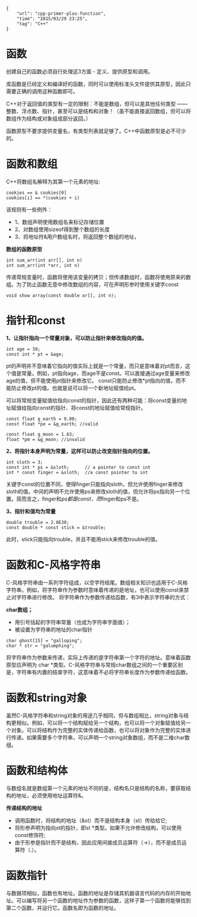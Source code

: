 ```
{
    "url": "cpp-primer-plus-function",
    "time": "2015/03/29 23:25",
    "tag": "C++"
}
```

# 函数

创建自己的函数必须自行处理这3方面 - 定义、提供原型和调用。

库函数是已经定义和编译好的函数，同时可以使用标准头文件提供其原型，因此只需要正确的调用这种函数即可。

C++对于返回值的类型有一定的限制：不能是数组，但可以是其他任何类型 —— 整数、浮点数、指针，甚至可以是结构和对象！（虽不能直接返回数组，但可以将数组作为结构或对象组成部分返回。）

函数原型不要求提供变量名，有类型列表就足够了。C++中函数原型是必不可少的。

# 函数和数组

C++将数组名解释为其第一个元素的地址:
```
cookies == & cookies[0]
cookies[i] == *(cookies + i)
```

该规则有一些例外：

- 1、数组声明使用数组名来标记存储位置
- 2、对数组使用sizeof得到整个数组的长度
- 3、将地址符&用户数组名时，将返回整个数组的地址，

**数组的函数原型**
```
int sum_arr(int arr[], int n)
int sum_arr(int *arr, int n)
```

传递常规变量时，函数将使用该变量的拷贝；但传递数组时，函数将使用原来的数组。为了防止函数无意中修改数组的内容，可在声明形参时使用关键字const
```
void show array(const double ar[], int n);
```

# 指针和const

**1、让指针指向一个常量对象，可以防止指针来修改指向的值。**
```
int age = 39;
const int * pt = &age;
```

pt的声明并不意味着它指向的值实际上就是一个常量，而只是意味着对pt而言，这个值是常量。例如，pt指向age，而age不是const。可以直接通过age变量来修改age的值，但不能使用pt指针来修改它。
const只能防止修改*pt指向的值，而不能防止修改pt的值。也就是说可以将一个新地址赋值给pt。

可以将常规变量赋值给指向const的指针，因此还有两种可能：将const变量的地址赋值给指向const的指针、将const的地址赋值给常规指针。
```
const float g_earth = 9.80;
const float *pe = &g_earth; //valid
 
const float g_moon = 1.63;
float *pm = &g_moon; //invalid
```

**2、将指针本身声明为常量，这样可以防止改变指针指向的位置。**
```
int sloth = 3;
const int * ps = &sloth;      // a pointer to const int
int * const finger = &sloth;  //a const pointer to int
```

关键字const的位置不同，使得finger只能指向sloth，但允许使用finger来修改sloth的值。中间的声明不允许使用ps来修改sloth的值，但允许将ps指向另一个位置。简而言之，finger和*ps都是const，而*finger和ps不是。

**3、指针和值均为常量**
```
double trouble = 2.0E30;
const double * const stick = &trouble;
```

此时，stick只能指向trouble，并且不能用stick来修改trouble的值。

# 函数和C-风格字符串

C-风格字符串由一系列字符组成，以空字符结尾。数组相关知识也适用于C-风格字符串。例如，将字符串作为参数时意味着传递的是地址，也可以使用const来禁止对字符串进行修改。
将字符串作为参数传递给函数，有3中表示字符串的方式：

**char数组；**

- 用引号括起的字符串常量（也成为字符串字面值）；
- 被设置为字符串的地址的char指针

```
char ghost[15] = "galloping";
char * str = "galumphing";
```

将字符串作为参数来传递，实际上传递的是字符串第一个字符的地址。意味着函数原型应声明为 char *类型。C-风格字符串与常规char数组之间的一个重要区别是，字符串有内置的结束字符，这意味着不必将字符串长度作为参数传递给函数。

# 函数和string对象

虽然C-风格字符串和string对象的用途几乎相同，但与数组相比，string对象与结构更相似。例如，可以将一个结构赋给另一个结构，也可以将一个对象赋值给另一个对象。可以将结构作为完整的实体传递给函数，也可以将对象作为完整的实体进行传递。如果需要多个字符串，可以声明一个string对象数组，而不是二维char数组。

# 函数和结构体

与数组名就是数组第一个元素的地址不同的是，结构名只是结构的名称，要获取结构的地址，必须使用地址运算符&。

**传递结构的地址**

- 调用函数时，将结构的地址（&st）而不是结构本身（st）传给给它;
- 将形参声明为指向st的指针，即st *类型。如果不允许修改结构，可以使用const修饰符;
- 由于形参是指针而不是结构，因此应用间接成员运算符（->），而不是成员运算符（.）。

# 函数指针

与数据项相似，函数也有地址。函数的地址是存储其机器语言代码的内存的开始地址。可以编写将另一个函数的地址作为参数的函数，这样子第一个函数将能够找到第二个函数，并运行它。函数名即为函数的地址。